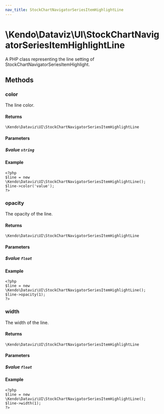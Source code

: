 ```yaml
---
nav_title: StockChartNavigatorSeriesItemHighlightLine
---
```


# \Kendo\Dataviz\UI\StockChartNavigatorSeriesItemHighlightLine

A PHP class representing the line setting of StockChartNavigatorSeriesItemHighlight.


## Methods

### color
The line color.

#### Returns
`\Kendo\Dataviz\UI\StockChartNavigatorSeriesItemHighlightLine`

#### Parameters

##### $value `string`



#### Example 
    <?php
    $line = new \Kendo\Dataviz\UI\StockChartNavigatorSeriesItemHighlightLine();
    $line->color('value');
    ?>

### opacity
The opacity of the line.

#### Returns
`\Kendo\Dataviz\UI\StockChartNavigatorSeriesItemHighlightLine`

#### Parameters

##### $value `float`



#### Example 
    <?php
    $line = new \Kendo\Dataviz\UI\StockChartNavigatorSeriesItemHighlightLine();
    $line->opacity(1);
    ?>

### width
The width of the line.

#### Returns
`\Kendo\Dataviz\UI\StockChartNavigatorSeriesItemHighlightLine`

#### Parameters

##### $value `float`



#### Example 
    <?php
    $line = new \Kendo\Dataviz\UI\StockChartNavigatorSeriesItemHighlightLine();
    $line->width(1);
    ?>

